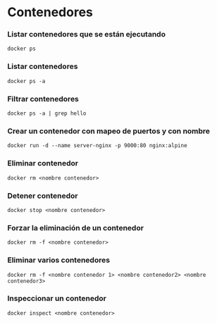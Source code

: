 # Contenedores

### Listar contenedores que se están ejecutando
```
docker ps
```

### Listar contenedores
```
docker ps -a
```
### Filtrar contenedores
```
docker ps -a | grep hello
```
### Crear un contenedor con mapeo de puertos y con nombre
```
docker run -d --name server-nginx -p 9000:80 nginx:alpine
```
### Eliminar contenedor
```
docker rm <nombre contenedor>
```
### Detener contenedor
```
docker stop <nombre contenedor>
```
### Forzar la eliminación de un contenedor
```
docker rm -f <nombre contenedor>
```
### Eliminar varios contenedores
```
docker rm -f <nombre contenedor 1> <nombre contenedor2> <nombre contenedor3>
```
### Inspeccionar un contenedor
```
docker inspect <nombre contenedor>
```